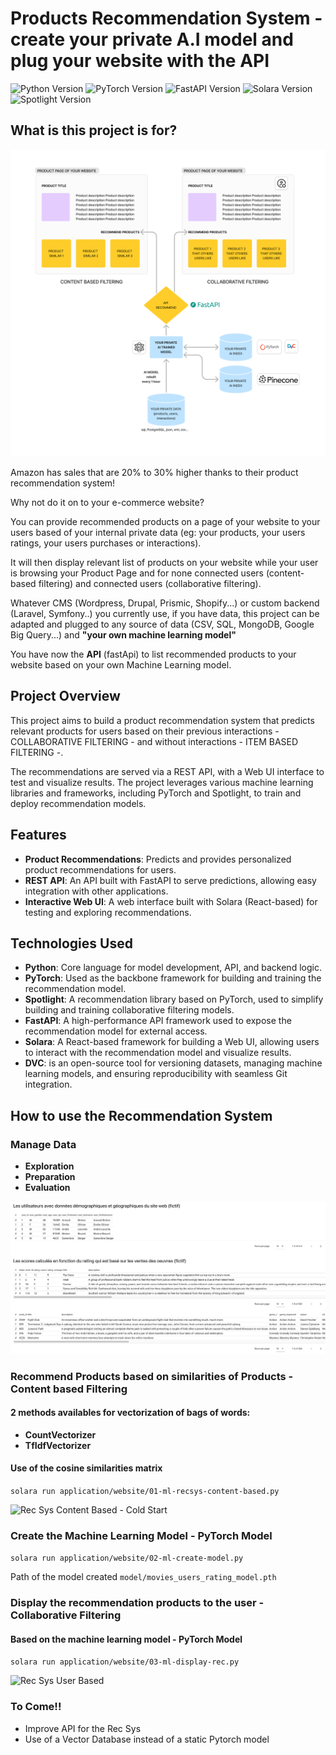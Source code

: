 # Products Recommendation System - create your private A.I model and plug your website with the API

![Python Version](https://img.shields.io/badge/python-3.11%2B-blue)
![PyTorch Version](https://img.shields.io/badge/pytorch-2.5.1%2B-lightgrey)
![FastAPI Version](https://img.shields.io/badge/fastapi-0.115%2B-green)
![Solara Version](https://img.shields.io/badge/solara-1.41%2B-orange)
![Spotlight Version](https://img.shields.io/badge/spotlight-0.1.6%2B-red)

## What is this project is for?

![Rec Sys User Based](readmeAssets/ml-recsys-schema.jpg)

Amazon has sales that are 20% to 30% higher thanks to their product recommendation system! 

Why not do it on to your e-commerce website?

You can provide recommended products on a page of your website to your users based of your internal private data (eg: your products, your users ratings, your users purchases or interactions).<br>

It will then display relevant list of products on your website while your user is browsing your Product Page and for none connected users (content-based filtering) and connected users (collaborative filtering).

Whatever CMS (Wordpress, Drupal, Prismic, Shopify...) or custom backend (Laravel, Symfony..) you currently use, if you have data, this project can be adapted and plugged to any source of data (CSV, SQL, MongoDB, Google Big Query...)
and **"your own machine learning model"**

You have now the **API** (fastApi) to list recommended products to your website based on your own Machine Learning model.

## Project Overview

This project aims to build a product recommendation system that predicts relevant products for users based on their 
previous interactions - COLLABORATIVE FILTERING - and without interactions - ITEM BASED FILTERING -. 

The recommendations are served via a REST API, with a Web UI interface to test and visualize results. 
The project leverages various machine learning libraries and frameworks, including PyTorch and Spotlight, to train and deploy 
recommendation models.

## Features

- **Product Recommendations**: Predicts and provides personalized product recommendations for users.
- **REST API**: An API built with FastAPI to serve predictions, allowing easy integration with other applications.
- **Interactive Web UI**: A web interface built with Solara (React-based) for testing and exploring recommendations.

## Technologies Used

- **Python**: Core language for model development, API, and backend logic.
- **PyTorch**: Used as the backbone framework for building and training the recommendation model.
- **Spotlight**: A recommendation library based on PyTorch, used to simplify building and training collaborative filtering models.
- **FastAPI**: A high-performance API framework used to expose the recommendation model for external access.
- **Solara**: A React-based framework for building a Web UI, allowing users to interact with the recommendation model and visualize results.
- **DVC**: is an open-source tool for versioning datasets, managing machine learning models, and ensuring reproducibility with seamless Git integration.

## How to use the Recommendation System

### Manage Data
- **Exploration**
- **Preparation**
- **Evaluation**

![Rec Sys Explore Data](readmeAssets/ml-recsys-explore.jpg)

### Recommend Products based on similarities of Products - Content based Filtering
#### 2 methods availables for vectorization of bags of words:
- **CountVectorizer**
- **TfIdfVectorizer**

#### Use of the cosine similarities matrix

```solara run application/website/01-ml-recsys-content-based.py```

![Rec Sys Content Based - Cold Start](readmeAssets/ml-recsys-coldstart.jpg)

### Create the Machine Learning Model - PyTorch Model
```solara run application/website/02-ml-create-model.py```

Path of the model created
```model/movies_users_rating_model.pth```


### Display the recommendation products to the user - Collaborative Filtering
#### Based on the machine learning model - PyTorch Model
```solara run application/website/03-ml-display-rec.py```

![Rec Sys User Based](readmeAssets/ml-recsys-users-ratings.jpg)

### To Come!!

- Improve API for the Rec Sys
- Use of a Vector Database instead of a static Pytorch model